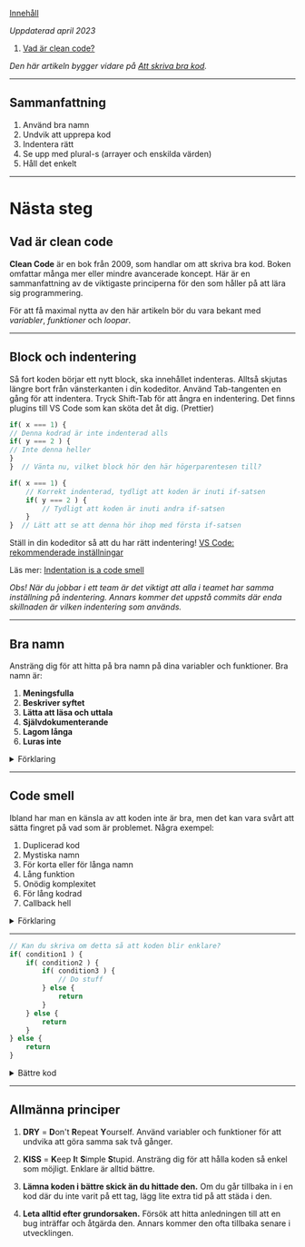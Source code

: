 [Innehåll](../README.md)

*Uppdaterad april 2023*

1. [Vad är clean code?](#vad-är-clean-code)

*Den här artikeln bygger vidare på [Att skriva bra kod](write-good-code#att-skriva-bra-kod).*

---

## Sammanfattning

1. Använd bra namn
1. Undvik att upprepa kod
1. Indentera rätt
1. Se upp med plural-s (arrayer och enskilda värden)
1. Håll det enkelt

---

# Nästa steg
## Vad är clean code

**Clean Code** är en bok från 2009, som handlar om att skriva bra kod. Boken omfattar många mer eller mindre avancerade koncept. Här är en sammanfattning av de viktigaste principerna för den som håller på att lära sig programmering.

För att få maximal nytta av den här artikeln bör du vara bekant med *variabler*, *funktioner* och *loopar*.

---

## Block och indentering
Så fort koden börjar ett nytt block, ska innehållet indenteras. Alltså skjutas längre bort från vänsterkanten i din kodeditor. Använd Tab-tangenten en gång för att indentera. Tryck Shift-Tab för att ångra en indentering. Det finns plugins till VS Code som kan sköta det åt dig. (Prettier)

```js
if( x === 1) {
// Denna kodrad är inte indenterad alls
if( y === 2 ) {
// Inte denna heller
}
}  // Vänta nu, vilket block hör den här högerparentesen till?
```

```js
if( x === 1) {
	// Korrekt indenterad, tydligt att koden är inuti if-satsen
	if( y === 2 ) {
		// Tydligt att koden är inuti andra if-satsen
	}
}  // Lätt att se att denna hör ihop med första if-satsen
```

Ställ in din kodeditor så att du har rätt indentering! [VS Code: rekommenderade inställningar](vscode-settings.md#indent)

Läs mer: [Indentation is a code smell](https://blog.marcpicaud.dev/indentation-is-a-code-smell/)

*Obs! När du jobbar i ett team är det viktigt att alla i teamet har samma inställning på indentering. Annars kommer det uppstå commits där enda skillnaden är vilken indentering som används.*

---

## Bra namn
Ansträng dig för att hitta på bra namn på dina variabler och funktioner. Bra namn är:

1. **Meningsfulla**
1. **Beskriver syftet**
1. **Lätta att läsa och uttala**
1. **Självdokumenterande**
1. **Lagom långa**
1. **Luras inte**

<details>
<summary> Förklaring </summary>

**Meningsfulla** namn betyder något. Ett variabelnamn ska vara "fullt av mening" som beskriver vad dess värde representerar.

**Beskriver syftet** gör ett namn om man förstår hur värdet ska användas.

**Lätta att läsa** behöver namnen alltid vara, eftersom den mesta tiden går åt till att läsa kod, inte skriva den. **Lätta att uttala** behöver namnen vara så fort man ska diskutera dem med någon annan. Se [Rubber Duck Debugging](https://sv.wikipedia.org/wiki/Fels%C3%B6kning_i_kod_med_hj%C3%A4lp_av_gummianka).

**Självdokumenterande** namn minskar behovet av kommentarer.

**Lagom långa** - undvik förkortningar. Skriv ut hela ord och var inte rädd för att ha lite längre namn.

```js
let variable = 5;          // Dåligt! Meningsfulla namn säger något om sitt innehåll
let value = 5;             // Dåligt! Meningslöst namn
let maximumAgeYears = 5;   // Bra!

let chosenOption;          // Dåligt! Vad är det man väljer mellan?
let chosenTransportation;  // Bra! Vi förstår att alternativen representerar färdmedel

let inconspicuousAggregator;  // Blä! Svårt att läsa. Försök hitta enklare ord.
let usrMgmt;          // Dåligt! Svårt att uttala. Förkortningar är sällan bra.
let userManagement;   // Bra! Lätt att läsa och uttala.


// Detta är användarens hemadress
let address;         // Kommentaren är nödvändig, eftersom namnet på variabeln är vagt.

// Detta är användarens adress
let homeAddress;     // Bättre namn, kommentaren behöver inte säga lika mycket

let userHomeAddress; // Namnet är självdokumenterande, kommentar behövs inte


let hamster = getHamsters()
// Funktionen säger att den hämtar FLERA hamstrar (lägg märke till plural-s)
// Men variabeln säger att den innehåller EN hamster
// Kommer variabeln att innehålla en array eller ett enskilt värde?
```
</details>

---

## Code smell

Ibland har man en känsla av att koden inte är bra, men det kan vara svårt att sätta fingret på vad som är problemet. Några exempel:

1. Duplicerad kod
1. Mystiska namn
1. För korta eller för långa namn
1. Lång funktion
1. Onödig komplexitet
1. För lång kodrad
1. Callback hell

<details>
<summary> Förklaring </summary>

Så fort **samma kod förekommer på minst två ställen** bör du överväga att antingen införa en variabel, en loop eller en funktion.

En mycket vanlig bug är att ändra ett värde, men glömma att ändra det på alla ställen det förekommer. Undvik det genom att använda en variabel. Då ändrar du värdet på bara ett ställe.


```js
let score = 5
...
if( correctAnswer ) { score += 5 }
// Värden som dyker upp utan någon förklaring på det här sättet kallas "magic numbers" eller "magic strings". Undvik!

const correctAnswerPoints = 5
let score = correctAnswerPoints
...
if( correctAnswer ) { score += correctAnswerPoints }
// En bonus är att variabeln är självdokumenterande och hjälper till att förklara vad som händer i koden.
```

Namn ska som sagt vara självdokumenterande. **Mystiska eller svårbegripliga namn** är ett tecken på att koden är svår att förstå.

**Hur lång en funktion bör vara** varierar mellan olika programmeringsspråk och beror på vem man frågar. En funktion som är så lång att du inte kan *se hela på skärmen utan att scrolla* är definitivt för lång. (En del menar att en funktion bör vara högst 5 rader.) När en funktion blir för lång, refaktorera koden och dela upp den i flera funktioner.

Gör inte koden komplicerad i onödan. Börja med den enklast möjliga lösningen. Fungerar inte den, så kan du försöka med en mera avancerad.

**Callback hell** är vanligt i JavaScript. Det uppstår när man är tvungen att indentera flera gånger. Undvik det genom att skriva om koden. Att använda async-await kan också underlätta.

![https://blog.devgenius.io/javascript-promise-chaining-avoid-callback-hell-6e04818d4464](https://miro.medium.com/max/720/1*uLjTm9CLmmITQC233T-KzA.gif)
</details>

---

```js
// Kan du skriva om detta så att koden blir enklare?
if( condition1 ) {
	if( condition2 ) {
		if( condition3 ) {
			// Do stuff
		} else {
			return
		}
	} else {
		return
	}
} else {
	return
}

```
<details>
<summary>Bättre kod</summary>

```js
// Bättre kod
if( !condition1 ) {
	return
}
if( !condition2 ) {
	return
}
if( !condition3 ) {
	return
}
// Do stuff
```
</details>

---

## Allmänna principer
1. **DRY** = **D**on't **R**epeat **Y**ourself. Använd variabler och funktioner för att undvika att göra samma sak två gånger.
   
2. **KISS** = **K**eep **I**t **S**imple **S**tupid. Ansträng dig för att hålla koden så enkel som möjligt. Enklare är alltid bättre.

3. **Lämna koden i bättre skick än du hittade den.** Om du går tillbaka in i en kod där du inte varit på ett tag, lägg lite extra tid på att städa i den.

4. **Leta alltid efter grundorsaken.** Försök att hitta anledningen till att en bug inträffar och åtgärda den. Annars kommer den ofta tillbaka senare i utvecklingen.


